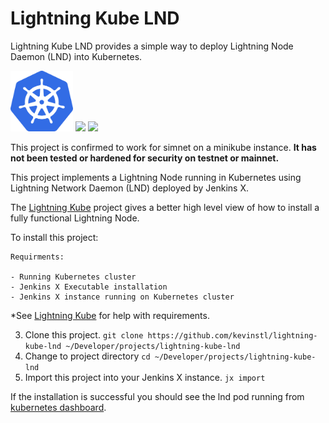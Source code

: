 # Lightning Kube LND

Lightning Kube LND provides a simple way to deploy Lightning Node Daemon (LND) into Kubernetes.           

[<img src="https://raw.githubusercontent.com/kubernetes/kubernetes/master/logo/logo.png" width="100px">](https://kubernetes.io/docs/home "Kubernetes")  [<img src="https://raw.githubusercontent.com/lightningnetwork/lnd/master/logo.png" width="100px">](https://github.com/lightningnetwork/lnd "LND")  [<img src="https://jenkins.io/images/logos/jenkins-x/jenkins-x-256.png" width="100px">](https://jenkins-x.io "Jenkins X")

This project is confirmed to work for simnet on a minikube instance. **It has not been tested or hardened for security on testnet or mainnet.**

This project implements a Lightning Node running in Kubernetes using Lightning Network Daemon (LND) deployed by Jenkins X. 

The [Lightning Kube](https://github.com/kevinstl/lightning-kube) project gives a better high level view of how to install a fully functional Lightning Node. 


To install this project:
```
Requirments:

- Running Kubernetes cluster
- Jenkins X Executable installation
- Jenkins X instance running on Kubernetes cluster
```
*See [Lightning Kube](https://github.com/kevinstl/lightning-kube) for help with requirements.

3. Clone this project. `git clone https://github.com/kevinstl/lightning-kube-lnd ~/Developer/projects/lightning-kube-lnd`
4. Change to project directory `cd ~/Developer/projects/lightning-kube-lnd`
5. Import this project into your Jenkins X instance. `jx import`

If the installation is successful you should see the lnd pod running from [kubernetes dashboard](http://minikube-easy:30000/#!/pod?namespace=lightning-kube).